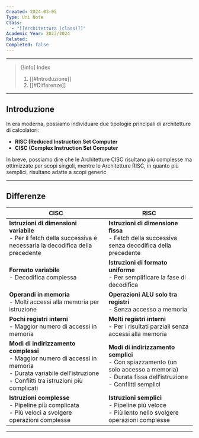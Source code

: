 ```yaml
---
Created: 2024-03-05
Type: Uni Note
Class:
  - "[[Architettura (class)]]"
Academic Year: 2023/2024
Related: 
Completed: false
---
```

---

>[!info] Index
>1. [[#Introduzione]]
>2. [[#Differenze]]

---
## Introduzione
In era moderna, possiamo individuare due tipologie principali di architetture di calcolatori:
- **RISC (Reduced Instruction Set Computer**
- **CISC (Complex Instruction Set Computer**

In breve, possiamo dire che le Architetture CISC risultano più complesse ma ottimizzate per scopi singoli, mentre le Architetture RISC, in quanto più semplici, risultano adatte a scopi generic

---
## Differenze


| CISC                                                                                                                                                              | RISC                                                                                                                                            |
| ----------------------------------------------------------------------------------------------------------------------------------------------------------------- | ----------------------------------------------------------------------------------------------------------------------------------------------- |
| **Istruzioni di dimensioni variabile**<br>- Per il fetch della successiva è necessaria la decodifica della precedente                                             | **Istruzioni di dimensione fissa**<br>- Fetch della successiva senza decodifica della precedente                                                |
| **Formato variabile**<br>- Decodifica complessa                                                                                                                   | **Istruzioni di formato uniforme**<br>- Per semplificare la fase di decodifica                                                                  |
| **Operandi in memoria**<br>- Molti accessi alla memoria per istruzione                                                                                            | **Operazioni ALU solo tra registri**<br>- Senza accesso a memoria                                                                               |
| **Pochi registri interni**<br>- Maggior numero di accessi in memoria                                                                                              | **Molti registri interni**<br>- Per i risultati parziali senza accessi alla memoria                                                             |
| **Modi di indirizzamento complessi**<br>- Maggior numero di accessi in memoria<br>- Durata variabile dell’istruzione<br>- Conflitti tra istruzioni più complicati | **Modi di indirizzamento semplici**<br>- Con spiazzamento (un solo accesso a memoria)<br>- Durata fissa dell’istruzione<br>- Conflitti semplici |
| **Istruzioni complesse**<br>- Pipeline più complicata<br> - Più veloci a svolgere operazioni complesse                                                            | **Istruzioni semplici**<br>- Pipeline più veloce<br>- Più lento nello svolgere operazioni complesse                                             |

---